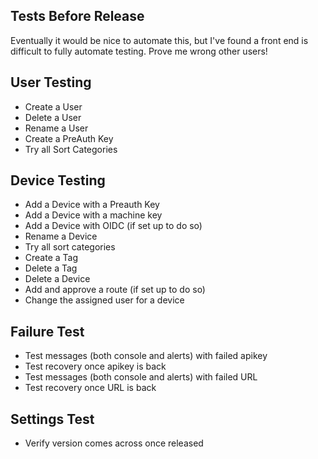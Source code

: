 ## Tests Before Release
Eventually it would be nice to automate this, but I've found a front end is difficult to fully automate testing. Prove me wrong other users!

## User Testing
* Create a User
* Delete a User
* Rename a User
* Create a PreAuth Key
* Try all Sort Categories

## Device Testing
* Add a Device with a Preauth Key
* Add a Device with a machine key
* Add a Device with OIDC (if set up to do so)
* Rename a Device
* Try all sort categories
* Create a Tag
* Delete a Tag
* Delete a Device
* Add and approve a route (if set up to do so)
* Change the assigned user for a device

## Failure Test
* Test messages (both console and alerts) with failed apikey
* Test recovery once apikey is back
* Test messages (both console and alerts) with failed URL
* Test recovery once URL is back

## Settings Test
* Verify version comes across once released